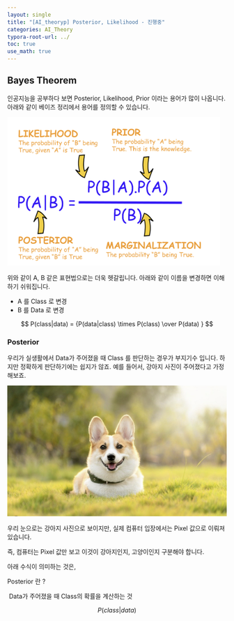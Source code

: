 ```yaml
---
layout: single
title: "[AI_theoryp] Posterior, Likelihood - 진행중" 
categories: AI_Theory
typora-root-url: ../
toc: true
use_math: true
---
```




## Bayes Theorem



인공지능을 공부하다 보면 Posterior, Likelihood, Prior 이라는 용어가 많이 나옵니다. 아래와 같이 베이즈 정리에서 용어를 정의할 수 있습니다. 



![image-20240220073649016](/images/2024-02-20-AI_theory/image-20240220073649016.png)



위와 같이 A, B 같은 표현법으로는 더욱 헷갈립니다.  아래와 같이 이름을 변경하면 이해하기 쉬워집니다. 

- A 를 Class 로 변경
- B 를 Data  로 변경


$$
P(class|data) = {P(data|class) \times P(class) \over P(data) }
$$



### Posterior

우리가 실생활에서  Data가 주어졌을 때 Class 를 판단하는 경우가 부지기수 입니다. 하지만 정확하게 판단하기에는 쉽지가 않죠. 예를 들어서, 강아지 사진이 주어졌다고 가정해보죠.

![image-20240220082354146](/images/2024-02-20-AI_theory/image-20240220082354146.png)

우리 눈으로는 강아지 사진으로 보이지만, 실제 컴퓨터 입장에서는 Pixel 값으로 이뤄져 있습니다. 

즉, 컴퓨터는 Pixel 값만 보고 이것이 강아지인지, 고양이인지 구분해야 합니다. 

아래 수식이 의미하는 것은, 

 Posterior 란 ?

​	Data가 주어졌을 때 Class의 확률을 계산하는 것  


$$
P(class|data)
$$
